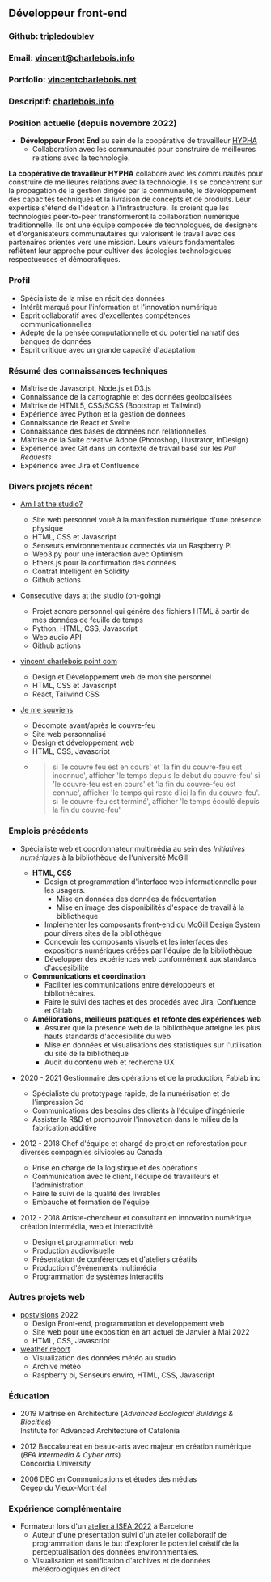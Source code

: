 ## Développeur front-end

### Github: [tripledoublev](https://github.com/tripledoublev/)
### Email: [vincent@charlebois.info](mailto:vincentcharlebois@gmail.com)
### Portfolio: [vincentcharlebois.net](https://vincentcharlebois.net)
### Descriptif: [charlebois.info](https://vincent.charlebois.info/fr)

### Position actuelle (depuis novembre 2022)
- **Développeur Front End** au sein de la coopérative de travailleur [HYPHA](https://hypha.coop)
    - Collaboration avec les communautés pour construire de meilleures relations avec la technologie.

**La coopérative de travailleur HYPHA** collabore avec les communautés pour construire de meilleures relations avec la technologie. Ils se concentrent sur la propagation de la gestion dirigée par la communauté, le développement des capacités techniques et la livraison de concepts et de produits. Leur expertise s'étend de l'idéation à l'infrastructure. Ils croient que les technologies peer-to-peer transformeront la collaboration numérique traditionnelle. Ils ont une équipe composée de technologues, de designers et d'organisateurs communautaires qui valorisent le travail avec des partenaires orientés vers une mission. Leurs valeurs fondamentales reflètent leur approche pour cultiver des écologies technologiques respectueuses et démocratiques.


### Profil
- Spécialiste de la mise en récit des données
- Intérêt marqué pour l'information et l'innovation numérique
- Esprit collaboratif avec d'excellentes compétences communicationnelles 
- Adepte de la pensée computationnelle et du potentiel narratif des banques de données
- Esprit critique avec un grande capacité d'adaptation

### Résumé des connaissances techniques
- Maîtrise de Javascript, Node.js et D3.js
- Connaissance de la cartographie et des données géolocalisées
- Maîtrise de HTML5, CSS/SCSS (Bootstrap et Tailwind)
- Expérience avec Python et la gestion de données
- Connaissance de React et Svelte
- Connaissance des bases de données non relationnelles
- Maîtrise de la Suite créative Adobe (Photoshop, Illustrator, InDesign)
- Expérience avec Git dans un contexte de travail basé sur les *Pull Requests*
- Expérience avec Jira et Confluence

### Divers projets récent    
* [Am I at the studio?](https://vincent.charlebois.info/am-i/)
    - Site web personnel voué à la manifestion numérique d'une présence physique
    - HTML, CSS et Javascript 
    - Senseurs environnementaux connectés via un Raspberry Pi
    - Web3.py pour une interaction avec Optimism
    - Ethers.js pour la confirmation des données
    - Contrat Intelligent en Solidity
    - Github actions

* [Consecutive days at the studio](https://vincent.charlebois.info/consecutive-days/) (on-going)
    - Projet sonore personnel qui génère des fichiers HTML à partir de mes données de feuille de temps
    - Python, HTML, CSS, Javascript
    - Web audio API
    - Github actions

* [vincent charlebois point com](https://vincentcharlebois.com)
    - Design et Développement web de mon site personnel
    - HTML, CSS et Javascript
    - React, Tailwind CSS
    
* [Je me souviens](https://www.couvre-feu.quebec/)
    - Décompte avant/après le couvre-feu
    - Site web personnalisé
    - Design et développement web
    - HTML, CSS, Javascript
    - > 
      > si 'le couvre feu est en cours' et 'la fin du couvre-feu est inconnue', afficher 'le temps depuis le début du couvre-feu'
      > si 'le couvre-feu est en cours' et 'la fin du couvre-feu est connue', afficher 'le temps qui reste d'ici la fin du couvre-feu'.
      > si 'le couvre-feu est terminé', afficher 'le temps écoulé depuis la fin du couvre-feu'
      


### Emplois précédents 
- Spécialiste web et coordonnateur multimédia au sein des *Initiatives numériques* à la bibliothèque de l'université McGill
    * **HTML, CSS** 
        - Design et programmation d'interface web informationnelle pour les usagers.
           * Mise en données des données de fréquentation
           * Mise en image des disponibilités d'espace de travail à la bibliothèque 
        - Implémenter les composants front-end du [McGill Design System](https://gitlab.ncs.mcgill.ca/wsg-public/mcgill-ds) pour divers sites de la bibliothèque
        - Concevoir les composants visuels et les interfaces des expositions numériques créées par l'équipe de la bibliothèque
        - Développer des expériences web conformément aux standards d'accesibilité
    * **Communications et coordination**
        - Faciliter les communications entre développeurs et bibliothécaires.
        - Faire le suivi des taches et des procédés avec Jira, Confluence et Gitlab
    * **Améliorations, meilleurs pratiques et refonte des expériences web**
        - Assurer que la présence web de la bibliothèque atteigne les plus hauts standards d'accesibilité du web 
        - Mise en données et visualisations des statistiques sur l'utilisation du site de la bibliothèque
        - Audit du contenu web et recherche UX

 - 2020 - 2021 Gestionnaire des opérations et de la production, Fablab inc
    * Spécialiste du prototypage rapide, de la numérisation et de l'impression 3d
    * Communications des besoins des clients à l'équipe d'ingénierie  
    * Assister la R&D et promouvoir l'innovation dans le milieu de la fabrication additive

 - 2012 - 2018 Chef d'équipe et chargé de projet en reforestation pour diverses compagnies silvicoles au Canada
    * Prise en charge de la logistique et des opérations
    * Communication avec le client, l'équipe de travailleurs et l'administration
    * Faire le suivi de la qualité des livrables
    * Embauche et formation de l'équipe

 - 2012 - 2018 Artiste-chercheur et consultant en innovation numérique, création intermédia, web et interactivité
    * Design et programmation web
    * Production audiovisuelle
    * Présentation de conférences et d'ateliers créatifs
    * Production d'événements multimédia
    * Programmation de systèmes interactifs


### Autres projets web
* [postvisions](https://www.postvis.io/ns/) 2022
    - Design Front-end, programmation et développement web 
    - Site web pour une exposition en art actuel de Janvier à Mai 2022
    - HTML, CSS, Javascript
* [weather report](https://vincent.charlebois.info/weather/report.html)
    - Visualization des données météo au studio
    - Archive météo
    - Raspberry pi, Senseurs enviro, HTML, CSS, Javascript
    
### Éducation
- 2019 Maîtrise en Architecture (*Advanced Ecological Buildings & Biocities*)  
        Institute for Advanced Architecture of Catalonia  

- 2012 Baccalauréat en beaux-arts avec majeur en création numérique (*BFA Intermedia & Cyber arts*)  
        Concordia University  

- 2006 DEC en Communications et études des médias  
        Cégep du Vieux-Montréal    
  
### Expérience complémentaire
* Formateur lors d'un [atelier à ISEA 2022](https://isea2022.isea-international.org/event/workshop-environmental-data-perceptualization/) à Barcelone
    - Auteur d'une présentation suivi d'un atelier collaboratif de programmation dans le but d'explorer le potentiel créatif de la perceptualisation des données environnmentales. 
    - Visualisation et sonification d'archives et de données météorologiques en direct


